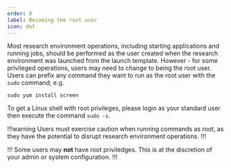 ```yaml
---
order: 0
label: Becoming the root user
icon: dot
---
```


Most research environment operations, including starting applications and running jobs, should be performed as the user created when the research environment was launched from the launch template. However - for some privileged operations, users may need to change to being the root user. Users can prefix any command they want to run as the root user with the `sudo` command; e.g.

`sudo yum install screen`

To get a Linux shell with root privileges, please login as your standard user then execute the command `sudo -s`.


!!!warning
Users must exercise caution when running commands as root, as they have the potential to disrupt research environment operations.
!!!

!!!
Some users may **not** have root priviledges. This is at the discretion of your admin or system configuration.
!!!